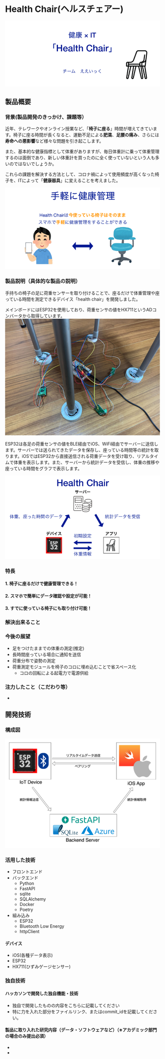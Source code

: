 # Health Chair(ヘルスチェアー)

![top image](misc/top.png)
## 製品概要
### 背景(製品開発のきっかけ、課題等）
近年、テレワークやオンライン授業など、「**椅子に座る**」時間が増えてきています。椅子に座る時間が長くなると、運動不足による**肥満**、**足腰の痛み**、さらには**寿命への悪影響**など様々な問題を引き起こします。

また、基本的な健康指標として体重がありますが、毎日体重計に乗って体重管理するのは面倒であり、新しい体重計を買ったのに全く使っていないという人も多いのではないでしょうか。

これらの課題を解決する方法として、コロナ禍によって使用頻度が高くなった椅子を、ITによって「**健康器具**」に変えることを考えました。

![image2](misc/2.png)

### 製品説明（具体的な製品の説明）
手持ちの椅子の足に荷重センサーを取り付けることで、座るだけで体重管理や座っている時間を測定できるデバイス「health chair」を開発しました。

メインボードにはESP32を使用しており、荷重センサの値をHX711というADコンバータから取得しています。
![image3](misc/3.jpg)

ESP32は各足の荷重センサの値をBLE経由でiOS、WiFi経由でサーバーに送信します。サーバーでは送られてきたデータを保存し、座っている時間等の統計を取ります。iOSではESP32から直接送信される荷重データを受け取り、リアルタイムで体重を表示します。また、サーバーから統計データを受信し、体重の推移や座っている時間をグラフで表示します。

![image4](misc/4.png)

### 特長
#### 1. 椅子に座るだけで健康管理できる！

#### 2. スマホで簡単にデータ確認や設定が可能！
#### 3. すでに使っている椅子にも取り付け可能！

### 解決出来ること
### 今後の展望
- 足をつけたままでの体重の測定(推定)
- 長時間座っている場合に通知を送信
- 荷重分布で姿勢の測定
- 荷重測定モジュールを椅子のコロに埋め込むことで省スペース化
    - コロの回転による起電力で電源供給

### 注力したこと（こだわり等）
* 

## 開発技術

### 構成図

![architecture](resources/architecture.png)
### 活用した技術
- フロントエンド
- バックエンド
    - Python
    - FastAPI
    - sqlite
    - SQLAlchemy
    - Docker
    - Poetry
- 組み込み
    - ESP32
    - Bluetooth Low Energy
    - httpClient

#### デバイス
* iOS(各種データ表示)
* ESP32
* HX711(ひずみゲージセンサー)

### 独自技術
#### ハッカソンで開発した独自機能・技術
* 独自で開発したものの内容をこちらに記載してください
* 特に力を入れた部分をファイルリンク、またはcommit_idを記載してください。

#### 製品に取り入れた研究内容（データ・ソフトウェアなど）（※アカデミック部門の場合のみ提出必須）
* 
* 
